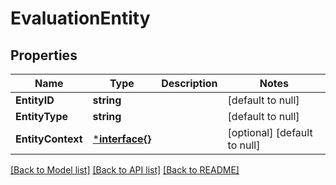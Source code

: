 # EvaluationEntity

## Properties
Name | Type | Description | Notes
------------ | ------------- | ------------- | -------------
**EntityID** | **string** |  | [default to null]
**EntityType** | **string** |  | [default to null]
**EntityContext** | [***interface{}**](interface{}.md) |  | [optional] [default to null]

[[Back to Model list]](../README.md#documentation-for-models) [[Back to API list]](../README.md#documentation-for-api-endpoints) [[Back to README]](../README.md)


